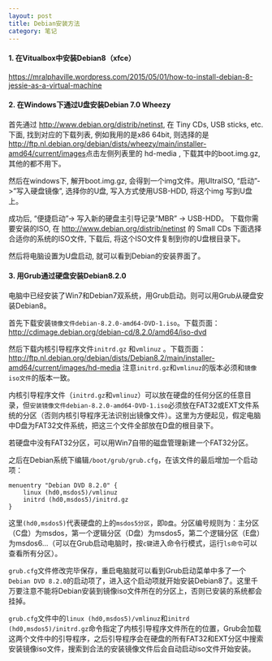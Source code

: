 ```yaml
---
layout: post
title: Debian安装方法
category: 笔记
---
```


#### 1. 在Vitualbox中安装Debian8（xfce）

<https://mralphaville.wordpress.com/2015/05/01/how-to-install-debian-8-jessie-as-a-virtual-machine>

#### 2. 在Windows下通过U盘安装Debian 7.0 Wheezy

首先通过 <http://www.debian.org/distrib/netinst>, 在 Tiny CDs, USB sticks, etc. 下面, 找到对应的下载列表, 例如我用的是x86 64bit, 则选择的是<http://ftp.nl.debian.org/debian/dists/wheezy/main/installer-amd64/current/images>点击左侧列表里的 hd-media , 下载其中的boot.img.gz, 其他的都不用下。

然后在windows下, 解开boot.img.gz, 会得到一个img文件。用UltraISO, “启动”->”写入硬盘镜像”, 选择你的U盘, 写入方式使用USB-HDD, 将这个img 写到U盘上。

成功后, “便捷启动”-> 写入新的硬盘主引导记录”MBR” -> USB-HDD。
下载你需要安装的ISO, 在 <http://www.debian.org/distrib/netinst> 的 Small CDs 下面选择合适你的系统的ISO文件, 下载后, 将这个ISO文件复制到你的U盘根目录下。

然后将电脑设置为U盘启动, 就可以看到Debian的安装界面了。

#### 3. 用Grub通过硬盘安装Debian8.2.0

电脑中已经安装了Win7和Debian7双系统，用Grub启动。则可以用Grub从硬盘安装Debian8。

首先下载安装`镜像文件debian-8.2.0-amd64-DVD-1.iso`。下载页面：<http://cdimage.debian.org/debian-cd/8.2.0/amd64/iso-dvd>

然后下载内核引导程序文件`initrd.gz` 和`vmlinuz` 。下载页面：<http://ftp.nl.debian.org/debian/dists/Debian8.2/main/installer-amd64/current/images/hd-media>
注意`initrd.gz`和`vmlinuz`的版本必须和`镜像iso文件`的版本一致。

内核引导程序文件（`initrd.gz`和`vmlinuz`）可以放在硬盘的任何分区的任意目录，但`安装镜像文件debian-8.2.0-amd64-DVD-1.iso`必须放在FAT32或EXT文件系统的分区（否则内核引导程序无法识别出镜像文件）。这里为方便起见，假定电脑中D盘为FAT32文件系统，把这三个文件全部放在D盘的根目录下。

若硬盘中没有FAT32分区，可以用Win7自带的磁盘管理新建一个FAT32分区。

之后在Debian系统下编辑`/boot/grub/grub.cfg`，在该文件的最后增加一个启动项：

    menuentry "Debian DVD 8.2.0" {
        linux (hd0,msdos5)/vmlinuz
        initrd (hd0,msdos5)/initrd.gz
    }

这里`(hd0,msdos5)`代表硬盘的上的`msdos5分区`，即`D盘`。分区编号规则为：主分区（C盘）为msdos，第一个逻辑分区（D盘）为msdos5，第二个逻辑分区（E盘）为msdos6...（可以在Grub启动电脑时，按`c键`进入命令行模式，运行`ls命令`可以查看所有分区）。

`grub.cfg`文件修改完毕保存，重启电脑就可以看到Grub启动菜单中多了一个`Debian DVD 8.2.0`的启动项了，进入这个启动项就开始安装Debian8了。这里千万要注意不能将Debian安装到镜像iso文件所在的分区上，否则已安装的系统都会挂掉。

`grub.cfg`文件中的`linux (hd0,msdos5)/vmlinuz`和`initrd (hd0,msdos5)/initrd.gz`命令指定了内核引导程序文件所在的位置，Grub会加载这两个文件中的引导程序，之后引导程序会在硬盘的所有FAT32和EXT分区中搜索安装镜像iso文件，搜索到合法的安装镜像文件后会自动启动iso文件开始安装。
